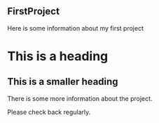 FirstProject
------------

Here is some information about my first project

# This is a heading

## This is a smaller heading

There is some more information about the project.

Please check back regularly.
